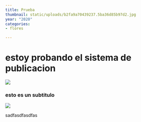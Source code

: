 ```yaml
---
title: Prueba
thumbnail: static/uploads/b2fa9a70439237.5ba36d85b97d2.jpg
year: "2020"
categories:
- flores

---
```

# estoy probando el sistema de publicacion

![](/uploads/favicon.png)

### esto es un subtitulo

![](/uploads/e9094b51944227.58ff649a8b6cc.jpg)

sadfasdfasdfas